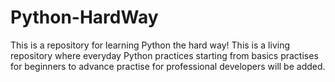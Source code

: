 # Python-HardWay
This is a repository for learning Python the hard way!
This is a living repository where everyday Python practices starting from basics practises for beginners to advance practise for
professional developers will be added.
